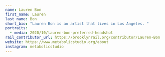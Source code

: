 ```yaml
---
name: Lauren Bon
first_name: Lauren
last_name: Bon
short_bio: "Lauren Bon is an artist that lives in Los Angeles. "
portraits:
  - media: 2020/10/lauren-bon-preferred-headshot
rail_contributor_url: https://brooklynrail.org/contributor/Lauren-Bon
website: https://www.metabolicstudio.org/about
instagram: metabolicstudio
---
```

